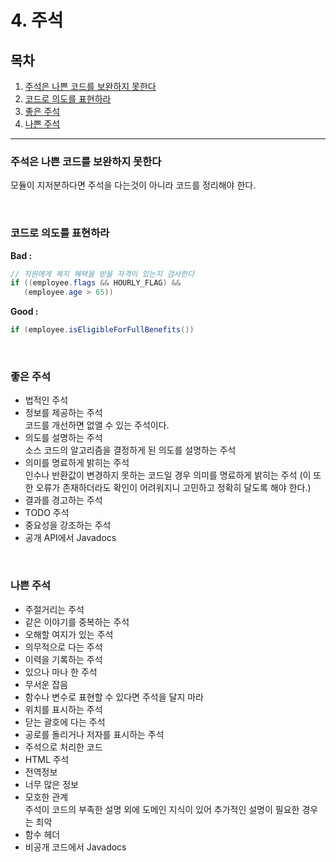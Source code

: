 # 4. 주석

## 목차

1. [주석은 나쁜 코드를 보완하지 못한다](#주석은-나쁜-코드를-보완하지-못한다)
2. [코드로 의도를 표현하라](#코드로-의도를-표현하라)
3. [좋은 주석](#좋은-주석)
4. [나쁜 주석](#나쁜-주석)

---

### 주석은 나쁜 코드를 보완하지 못한다

모듈이 지저분하다면 주석을 다는것이 아니라 코드를 정리해야 한다.

<br>

### 코드로 의도를 표현하라

**Bad :**

```java
// 직원에게 복지 혜택을 받을 자격이 있는지 검사한다
if ((employee.flags && HOURLY_FLAG) &&
   (employee.age > 65))
```

**Good :**  

```java
if (employee.isEligibleForFullBenefits())
```

<br>

### 좋은 주석

* 법적인 주석
* 정보를 제공하는 주석  
  코드를 개선하면 없앨 수 있는 주석이다.
* 의도를 설명하는 주석  
  소스 코드의 알고리즘을 결정하게 된 의도를 설명하는 주석  
* 의미를 명료하게 밝히는 주석  
  인수나 반환값이 변경하지 못하는 코드일 경우 의미를 명료하게 밝히는 주석 (이 또한 오류가 존재하더라도 확인이 어려워지니 고민하고 정확히 달도록 해야 한다.)
* 결과를 경고하는 주석
* TODO 주석  
* 중요성을 강조하는 주석
* 공개 API에서 Javadocs

<br>

### 나쁜 주석

* 주절거리는 주석
* 같은 이야기를 중복하는 주석
* 오해할 여지가 있는 주석
* 의무적으로 다는 주석
* 이력을 기록하는 주석
* 있으나 마나 한 주석
* 무서운 잡음
* 함수나 변수로 표현할 수 있다면 주석을 달지 마라
* 위치를 표시하는 주석
* 닫는 괄호에 다는 주석
* 공로를 돌리거나 저자를 표시하는 주석
* 주석으로 처리한 코드
* HTML 주석
* 전역정보
* 너무 많은 정보
* 모호한 관계  
  주석이 코드의 부족한 설명 외에 도메인 지식이 있어 추가적인 설명이 필요한 경우는 최악
* 함수 헤더
* 비공개 코드에서 Javadocs